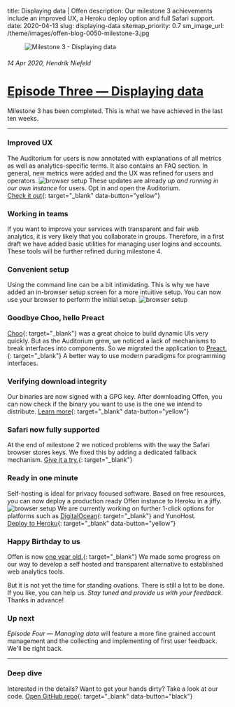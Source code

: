 title: Displaying data | Offen
description: Our milestone 3 achievements include an improved UX, a Heroku deploy option and full Safari support.
date: 2020-04-13
slug: displaying-data
sitemap_priority: 0.7
sm_image_url: /theme/images/offen-blog-0050-milestone-3.jpg

<figure class="larger-image mb5">
<img alt="Milestone 3 - Displaying data" src="/theme/images/offen-blog-0050-milestone-3.jpg"/>
</figure>

###### 14 Apr 2020, Hendrik Niefeld
# [Episode Three  — Displaying data](/blog/displaying-data/)
Milestone 3 has been completed. This is what we have achieved in the last ten weeks.

---

### Improved UX
The Auditorium for users is now annotated with explanations of all metrics as well as analytics-specific terms. It also contains an FAQ section. In general, new metrics were added and the UX was refined for users and operators.
<img class="screencast mt3 mb2" alt="browser setup" src="/theme/images/offen-blog-0050-explainer.gif"/> 
These updates are already *up and running in our own instance* for users. Opt in and open the Auditorium.  
[Check it out](https://analytics.offen.dev/){: target="_blank" data-button="yellow"} 

### Working in teams
If you want to improve your services with transparent and fair web analytics, it is very likely that you collaborate in groups. Therefore, in a first draft we have added basic utilities for managing user logins and accounts. These tools will be further refined during milestone 4.

### Convenient setup
Using the command line can be a bit intimidating. This is why we have added an in-browser setup screen for a more intuitive setup. You can now use your browser to perform the initial setup.
<img class="screencast mt3 mb2" alt="browser setup" src="/theme/images/offen-blog-0050-browserSetup.gif"/> 

### Goodbye Choo, hello Preact
[Choo](https://choo.io/){: target="_blank"} was a great choice to build dynamic UIs very quickly. But as the Auditorium grew, we noticed a lack of mechanisms to break interfaces into components. So we migrated the application to [Preact.](https://preactjs.com/){: target="_blank"} A better way to use modern paradigms for programming interfaces.

### Verifying download integrity
Our binaries are now signed with a GPG key. After downloading Offen, you can now check if the binary you want to use is the one we intend to distribute.
[Learn more](https://docs.offen.dev/running-offen/downloads-distributions/#verifying-the-binaries-signatures){: target="_blank" data-button="yellow"} 

### Safari now fully supported
At the end of milestone 2 we noticed problems with the way the Safari browser stores keys. We fixed this by adding a dedicated fallback mechanism. [Give it a try.](https://analytics.offen.dev/){: target="_blank"}

### Ready in one minute
Self-hosting is ideal for privacy focused software. Based on free resources, you can now deploy a production ready Offen instance to Heroku in a jiffy. 
<img class="screencast mt3 mb2" alt="browser setup" src="/theme/images/offen-blog-0050_oneClickDeploy.gif"/> 
We are currently working on further 1-click options for platforms such as [DigitalOcean](https://github.com/offen/digitalocean){: target="_blank"} and YunoHost.  
[Deploy to Heroku](https://heroku.com/deploy?template=https://github.com/offen/heroku/tree/maste){: target="_blank" data-button="yellow"}

### Happy Birthday to us
Offen is now [one year old.](https://github.com/offen/offen/commit/3a50763bbd93c9c655fad002e94c340a623ee613){: target="_blank"} We made some progress on our way to develop a self hosted and transparent alternative to established web analytics tools. 

But it is not yet the time for standing ovations. There is still a lot to be done. If you like, you can help us. *Stay tuned and provide us with your feedback.* Thanks in advance!

### Up next
*Episode Four — Managing data* will feature a more fine grained account management and the collecting and implementing of first user feedback. We'll be right back.

---

### Deep dive
Interested in the details? Want to get your hands dirty? Take a look at our code.
[Open GitHub repo](https://github.com/offen/offen){: target="_blank" data-button="black"}
